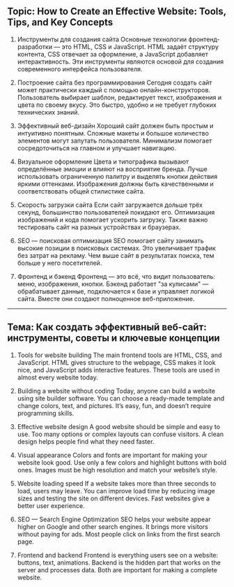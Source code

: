 ## Topic: How to Create an Effective Website: Tools, Tips, and Key Concepts
1. Инструменты для создания сайта
Основные технологии фронтенд-разработки — это HTML, CSS и JavaScript. HTML задаёт структуру контента, CSS отвечает за оформление, а JavaScript добавляет интерактивность. Эти инструменты являются основой для создания современного интерфейса пользователя.

2. Построение сайта без программирования
Сегодня создать сайт может практически каждый с помощью онлайн-конструкторов. Пользователь выбирает шаблон, редактирует текст, изображения и цвета по своему вкусу. Это быстро, удобно и не требует глубоких технических знаний.

3. Эффективный веб-дизайн
Хороший сайт должен быть простым и интуитивно понятным. Сложные макеты и большое количество элементов могут запутать пользователя. Минимализм помогает сосредоточиться на главном и улучшает навигацию.

4. Визуальное оформление
Цвета и типографика вызывают определённые эмоции и влияют на восприятие бренда. Лучше использовать ограниченную палитру и выделять кнопки действия яркими оттенками. Изображения должны быть качественными и соответствовать общей стилистике сайта.

5. Скорость загрузки сайта
Если сайт загружается дольше трёх секунд, большинство пользователей покидают его. Оптимизация изображений и кода помогает ускорить загрузку. Также важно тестировать сайт на разных устройствах и браузерах.

6. SEO — поисковая оптимизация
SEO помогает сайту занимать высокие позиции в поисковых системах. Это увеличивает трафик без затрат на рекламу. Чем выше сайт в результатах поиска, тем больше у него посетителей.

7. Фронтенд и бэкенд
Фронтенд — это всё, что видит пользователь: меню, изображения, кнопки. Бэкенд работает "за кулисами" — обрабатывает данные, подключается к базе и управляет логикой сайта. Вместе они создают полноценное веб-приложение.

<hr>

## Тема: Как создать эффективный веб-сайт: инструменты, советы и ключевые концепции
1. Tools for website building
The main frontend tools are HTML, CSS, and JavaScript. HTML gives structure to the webpage, CSS makes it look nice, and JavaScript adds interactive features. These tools are used in almost every website today.

2. Building a website without coding
Today, anyone can build a website using site builder software. You can choose a ready-made template and change colors, text, and pictures. It’s easy, fun, and doesn’t require programming skills.

3. Effective website design
A good website should be simple and easy to use. Too many options or complex layouts can confuse visitors. A clean design helps people find what they need faster.

4. Visual appearance
Colors and fonts are important for making your website look good. Use only a few colors and highlight buttons with bold ones. Images must be high resolution and match your website’s style.

5. Website loading speed
If a website takes more than three seconds to load, users may leave. You can improve load time by reducing image sizes and testing the site on different devices. Fast websites give a better user experience.

6. SEO — Search Engine Optimization
SEO helps your website appear higher on Google and other search engines. It brings more visitors without paying for ads. Most people click on links from the first search page.

7. Frontend and backend
Frontend is everything users see on a website: buttons, text, animations. Backend is the hidden part that works on the server and processes data. Both are important for making a complete website.
